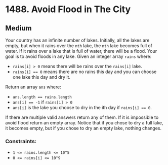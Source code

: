 # 1488. Avoid Flood in The City

## Medium

Your country has an infinite number of lakes. Initially, all the lakes are empty, but when it rains over the `nth` lake,
the `nth` lake becomes full of water. If it rains over a lake that is full of water, there will be a flood. Your goal is
to avoid floods in any lake. Given an integer array `rains` where:

- `rains[i] > 0` means there will be rains over the `rains[i]` lake.
- `rains[i] == 0` means there are no rains this day and you can choose one lake this day and dry it.

Return an array `ans` where:

- `ans.length == rains.length`
- `ans[i] == -1` if `rains[i] > 0`
- `ans[i]` is the lake you choose to dry in the ith day if `rains[i] == 0`.

If there are multiple valid answers return any of them. If it is impossible to avoid flood return an empty array. Notice
that if you chose to dry a full lake, it becomes empty, but if you chose to dry an empty lake, nothing changes.

### Constraints:

- `1 <= rains.length <= 10^5`
- `0 <= rains[i] <= 10^9`
